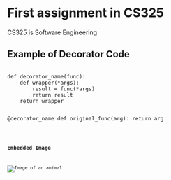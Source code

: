 # First assignment in CS325
CS325 is Software Engineering

## Example of Decorator Code
<code> 
def decorator_name(func):
    def wrapper(*args):
        result = func(*args)
        return result
    return wrapper

@decorator_name
def original_func(arg):
    return arg    
<code>

### Embedded Image
![Image of an animal](https://upload.wikimedia.org/wikipedia/commons/thumb/7/71/2010-kodiak-bear-1.jpg/1200px-2010-kodiak-bear-1.jpg)